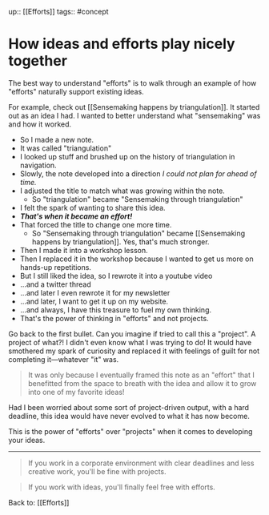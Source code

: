 up:: [[Efforts]]
tags:: #concept 


# How ideas and efforts play nicely together
The best way to understand "efforts" is to walk through an example of how "efforts" naturally support existing ideas.

For example, check out [[Sensemaking happens by triangulation]]. It started out as an idea I had. I wanted to better understand what "sensemaking" was and how it worked. 

- So I made a new note. 
- It was called "triangulation" 
- I looked up stuff and brushed up on the history of triangulation in navigation.
- Slowly, the note developed into a direction *I could not plan for ahead of time.*
- I adjusted the title to match what was growing within the note.
	- So "triangulation" became "Sensemaking through triangulation"
- I felt the spark of wanting to share this idea.
- ***That's when it became an effort!***
- That forced the title to change one more time.
	- So "Sensemaking through triangulation" became [[Sensemaking happens by triangulation]]. Yes, that's much stronger.
- Then I made it into a workshop lesson.
- Then I replaced it in the workshop because I wanted to get us more on hands-up repetitions.
- But I still liked the idea, so I rewrote it into a youtube video
- ...and a twitter thread
- ...and later I even rewrote it for my newsletter
- ...and later, I want to get it up on my website.
- ...and always, I have this treasure to fuel my own thinking.
- That's the power of thinking in "efforts" and not projects.

Go back to the first bullet. Can you imagine if tried to call this a "project". A project of what?! I didn't even know what I was trying to do! It would have smothered my spark of curiosity and replaced it with feelings of guilt for not completing it—whatever "it" was. 

> It was only because I eventually framed this note as an "effort" that I benefitted from the space to breath with the idea and allow it to grow into one of my favorite ideas!

Had I been worried about some sort of project-driven output, with a hard deadline, this idea would have never evolved to what it has now become.

This is the power of "efforts" over "projects" when it comes to developing your ideas.

---

> If you work in a corporate environment with clear deadlines and less creative work, you'll be fine with projects.

> If you work with ideas, you'll finally feel free with efforts.


Back to: [[Efforts]]